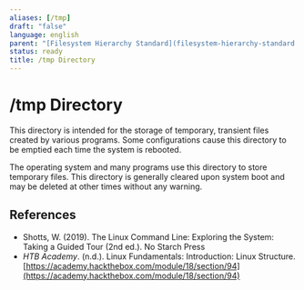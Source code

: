 ```yaml
---
aliases: [/tmp]
draft: "false"
language: english
parent: "[Filesystem Hierarchy Standard](filesystem-hierarchy-standard.md)"
status: ready
title: /tmp Directory
---
```


# /tmp Directory

This directory is intended for the storage of temporary, transient files created by various programs. Some configurations cause this directory to be emptied each time the system is rebooted.

The operating system and many programs use this directory to store temporary files. This directory is generally cleared upon system boot and may be deleted at other times without any warning.

## References

- Shotts, W. (2019). <span class="reference-title">The Linux Command Line: Exploring the System: Taking a Guided Tour (2nd ed.)</span>. No Starch Press
- _HTB Academy_. (n.d.). <span class="reference-title">Linux Fundamentals: Introduction: Linux Structure</span>. [https://academy.hackthebox.com/module/18/section/94](https://academy.hackthebox.com/module/18/section/94)
